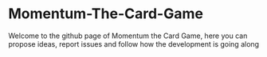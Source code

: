 # Momentum-The-Card-Game

Welcome to the github page of Momentum the Card Game, here you can propose ideas, report issues and follow how the development is going along
